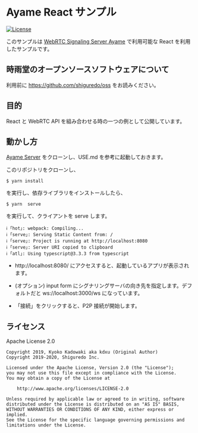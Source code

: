 # Ayame React サンプル

[![License](https://img.shields.io/badge/License-Apache%202.0-blue.svg)](https://opensource.org/licenses/Apache-2.0)

このサンプルは [WebRTC Signaling Server Ayame](https://github.com/OpenAyame/ayame) で利用可能な React を利用したサンプルです。

## 時雨堂のオープンソースソフトウェアについて

利用前に https://github.com/shiguredo/oss をお読みください。

## 目的

React と WebRTC API を組み合わせる時の一つの例として公開しています。

## 動かし方

[Ayame Server](https://github.com/OpenAyame/ayame) をクローンし、USE.md を参考に起動しておきます。

このリポジトリをクローンし、

```
$ yarn install
```
を実行し、依存ライブラリをインストールしたら、

```
$ yarn  serve
```

を実行して、クライアントを serve します。

```
ℹ ｢hot｣: webpack: Compiling...
ℹ ｢serve｣: Serving Static Content from: /
ℹ ｢serve｣: Project is running at http://localhost:8080
ℹ ｢serve｣: Server URI copied to clipboard
ℹ ｢atl｣: Using typescript@3.3.3 from typescript
```
- http://localhost:8080/ にアクセスすると、起動しているアプリが表示されます。

- (オプション) input form にシグナリングサーバの向き先を指定します。デフォルトだと ws://localhost:3000/ws  になっています。

- 「接続」をクリックすると、P2P 接続が開始します。


## ライセンス

Apache License 2.0

```
Copyright 2019, Kyoko Kadowaki aka kdxu (Original Author)
Copyright 2019-2020, Shiguredo Inc.

Licensed under the Apache License, Version 2.0 (the "License");
you may not use this file except in compliance with the License.
You may obtain a copy of the License at

    http://www.apache.org/licenses/LICENSE-2.0

Unless required by applicable law or agreed to in writing, software
distributed under the License is distributed on an "AS IS" BASIS,
WITHOUT WARRANTIES OR CONDITIONS OF ANY KIND, either express or implied.
See the License for the specific language governing permissions and
limitations under the License.
```
